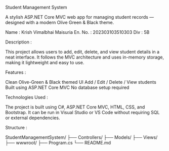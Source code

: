 Student Management System

A stylish ASP.NET Core MVC web app for managing student records — designed with a modern Olive Green & Black theme.

Name : Krish Vimalbhai Maisuria
En. No. : 202303103510303
Div : 5B

Description :

This project allows users to add, edit, delete, and view student details in a neat interface.
It follows the MVC architecture and uses in-memory storage, making it lightweight and easy to use.

Features :

Clean Olive-Green & Black themed UI
Add / Edit / Delete / View students
Built using ASP.NET Core MVC
No database setup required

Technologies Used :

The project is built using C#, ASP.NET Core MVC, HTML, CSS, and Bootstrap.
It can be run in Visual Studio or VS Code without requiring SQL or external dependencies.

Structure :

StudentManagementSystem/
├── Controllers/
├── Models/
├── Views/
├── wwwroot/
├── Program.cs
└── README.md